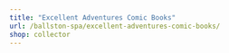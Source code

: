 ```yaml
---
title: "Excellent Adventures Comic Books"
url: /ballston-spa/excellent-adventures-comic-books/
shop: collector
---
```

